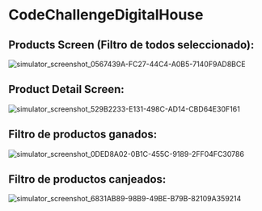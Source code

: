 # CodeChallengeDigitalHouse

## Products Screen (Filtro de todos seleccionado):
![simulator_screenshot_0567439A-FC27-44C4-A0B5-7140F9AD8BCE](https://user-images.githubusercontent.com/28150325/216534481-234e15a2-2d71-4003-99a2-31fbf73f1e6e.png)

## Product Detail Screen:
![simulator_screenshot_529B2233-E131-498C-AD14-CBD64E30F161](https://user-images.githubusercontent.com/28150325/216534246-718e424d-d2fb-422f-a9e8-59e5695ea952.png)

## Filtro de productos ganados:
![simulator_screenshot_0DED8A02-0B1C-455C-9189-2FF04FC30786](https://user-images.githubusercontent.com/28150325/216534339-68af6244-a8b6-4e71-9f55-7413bfa32323.png)

## Filtro de productos canjeados:
![simulator_screenshot_6831AB89-98B9-49BE-B79B-82109A359214](https://user-images.githubusercontent.com/28150325/216534400-580a5557-b2ba-4e57-a01f-910e7ce156c3.png)
